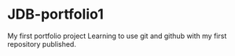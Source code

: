 # JDB-portfolio1
My first portfolio project
Learning to use git and github with my first repository published.
